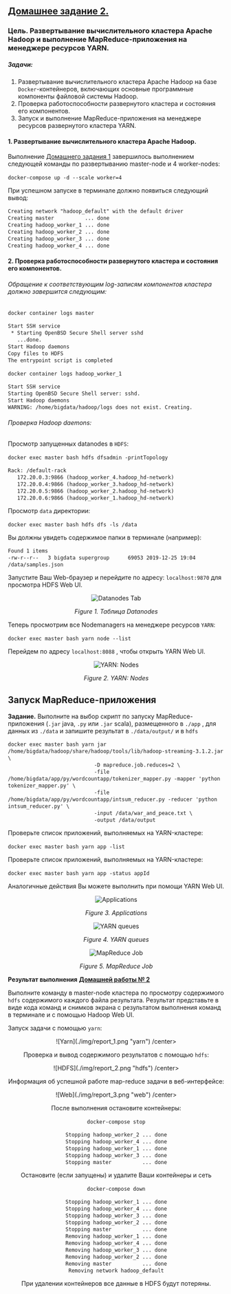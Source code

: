 ## **<u>Домашнее задание 2.</u>**

### Цель. Развертывание вычислительного кластера Apache Hadoop и выполнение MapReduce-приложения на менеджере ресурсов YARN.

##### Задачи:

1. Развертывание вычислительного кластера Apache Hadoop на базе `Docker`-контейнеров, включающих основные программные компоненты файловой системы Hadoop.
2. Проверка работоспособности развернутого кластера и состояния его компонентов.
3. Запуск и выполнение MapReduce-приложения на менеджере ресурсов развернутого кластера YARN.

#### 1. Развертывание вычислительного кластера  Apache Hadoop.

Выполнение [Домашнего задания 1](../HomeWork_1/) завершилось выполнением следующей команды по развертыванию master-node и 4 worker-nodes:

`docker-compose up -d --scale worker=4`

При успешном запуске в терминале должно появиться следующий вывод:

```
Creating network "hadoop_default" with the default driver
Creating master          ... done
Creating hadoop_worker_1 ... done
Creating hadoop_worker_2 ... done
Creating hadoop_worker_3 ... done
Creating hadoop_worker_4 ... done
```

#### 2. Проверка работоспособности развернутого кластера и состояния его компонентов.

###### Обращение к соответствующим log-записям компонентов кластера должно завершится следующим:

`docker container logs master`

```
Start SSH service
 * Starting OpenBSD Secure Shell server sshd
   ...done.
Start Hadoop daemons
Copy files to HDFS
The entrypoint script is completed
```

`docker container logs hadoop_worker_1`

```
Start SSH service
Starting OpenBSD Secure Shell server: sshd.
Start Hadoop daemons
WARNING: /home/bigdata/hadoop/logs does not exist. Creating.
```

###### Проверка Hadoop daemons:

Просмотр запущенных datanodes в `HDFS`: 

`docker exec master bash hdfs dfsadmin -printTopology`

```
Rack: /default-rack
   172.20.0.3:9866 (hadoop_worker_4.hadoop_hd-network)
   172.20.0.4:9866 (hadoop_worker_3.hadoop_hd-network)
   172.20.0.5:9866 (hadoop_worker_2.hadoop_hd-network)
   172.20.0.6:9866 (hadoop_worker_1.hadoop_hd-network)
```

Просмотр `data` директории:

`docker exec master bash hdfs dfs -ls /data`

Вы должны увидеть содержимое папки в терминале (например):

```
Found 1 items
-rw-r--r--   3 bigdata supergroup      69053 2019-12-25 19:04 /data/samples.json
```

Запустите Ваш Web-браузер и перейдите по адресу: `localhost:9870` для просмотра HDFS Web UI.

<center>

![ Datanodes Tab](./img/hd_docker_4.png "Datanodes Tab")

<i>Figure 1. Таблица Datanodes </i></center>

Теперь просмотрим все Nodemanagers на менеджере ресурсов `YARN`:

`docker exec master bash yarn node --list`

Перейдем по адресу `localhost:8088` , чтобы открыть YARN Web UI.

<center>

![YARN: Nodes](./img/hd_docker_5.png "YARN: Nodes")

<i>Figure 2. YARN: Nodes</i></center>



## Запуск MapReduce-приложения

**Задание.** Выполните на выбор скрипт по запуску MapReduce-приложения (`.jar` java, `.py` или `.jar` scala), размещенного в `./app` , для данных из `./data` и запишите результат в `./data/output/` и в `hdfs`


```
docker exec master bash yarn jar /home/bigdata/hadoop/share/hadoop/tools/lib/hadoop-streaming-3.1.2.jar \
                            -D mapreduce.job.reduces=2 \
                            -file /home/bigdata/app/py/wordcountapp/tokenizer_mapper.py -mapper 'python tokenizer_mapper.py' \
                            -file /home/bigdata/app/py/wordcountapp/intsum_reducer.py -reducer 'python intsum_reducer.py' \
                            -input /data/war_and_peace.txt \
                            -output /data/output
```

Проверьте список приложений, выполняемых на YARN-кластере:

`docker exec master bash yarn app -list`

Проверьте список приложений, выполняемых на YARN-кластере:

`docker exec master bash yarn app -status appId`

Аналогичные действия Вы можете выполнить при помощи YARN Web UI.

<center>

![Applications](./img/hd_docker_mr_1.png "Applications")

<i>Figure 3. Applications</i></center>


<center>

![YARN queues](./img/hd_docker_mr_2.png "YARN queues")

<i>Figure 4. YARN queues</i></center>


<center>

![MapReduce Job](./img/hd_docker_mr_3.png "MapReduce Job")

<i>Figure 5. MapReduce Job</i></center>

**Результат выполнения** <u>**Домашней работы № 2**</u>

Выполните команду в master-node кластера по просмотру содержимого `hdfs`  содержимого каждого файла результата. Результат представьте в виде кода команд и снимков экрана с результатом выполнения команд в терминале и с помощью Hadoop Web UI.

Запуск задачи с помощью `yarn`:

<center>
![Yarn](./img/report_1.png "yarn")
/center>

Проверка и вывод содержимого результатов с помощью `hdfs`:

<center>
![HDFS](./img/report_2.png "hdfs")
/center>

Информация об успешной работе map-reduce задачи в веб-интерфейсе:

<center>
![Web](./img/report_3.png "web")
/center>

После выполнения остановите контейнеры:

`docker-compose stop`

```
Stopping hadoop_worker_2 ... done
Stopping hadoop_worker_4 ... done
Stopping hadoop_worker_1 ... done
Stopping hadoop_worker_3 ... done
Stopping master          ... done
```

Остановите (если запущены) и удалите Ваши контейнеры и сеть

`docker-compose down`

```
Stopping hadoop_worker_1 ... done
Stopping hadoop_worker_4 ... done
Stopping hadoop_worker_3 ... done
Stopping hadoop_worker_2 ... done
Stopping master          ... done
Removing hadoop_worker_1 ... done
Removing hadoop_worker_4 ... done
Removing hadoop_worker_3 ... done
Removing hadoop_worker_2 ... done
Removing master          ... done
Removing network hadoop_default
```

При удалении контейнеров все данные в HDFS будут потеряны.
